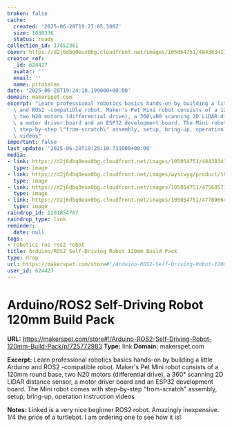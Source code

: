 ```yaml
---
broken: false
cache:
  created: '2025-06-28T19:27:05.500Z'
  size: 1030336
  status: ready
collection_id: 17452361
cover: https://d2j6dbq0eux0bg.cloudfront.net/images/105054751/4843834115.jpg
creator_ref:
  _id: 624427
  avatar: ''
  email: ''
  name: pitosalas
date: '2025-06-28T19:24:18.199000+00:00'
domain: makerspet.com
excerpt: "Learn professional robotics basics hands-on by building a little Arduino\
  \ and ROS2 -compatible robot. Maker's Pet Mini robot consists of a 120mm round base,\
  \ two N20 motors (differential drive), a 360\xB0 scanning 2D LiDAR distance sensor,\
  \ a motor driver board and an ESP32 development board. The Mini robot comes with\
  \ step-by-step \"from-scratch\" assembly, setup, bring-up, operation instruction\
  \ videos"
important: false
last_update: '2025-06-28T19:25:10.731000+00:00'
media:
- link: https://d2j6dbq0eux0bg.cloudfront.net/images/105054751/4843834115.jpg
  type: image
- link: https://d2j6dbq0eux0bg.cloudfront.net/images/wysiwyg/product/105054751/725772983/17434784714171057548719/video_instructions_cover_jpg.jpg
  type: image
- link: https://d2j6dbq0eux0bg.cloudfront.net/images/105054751/4756857190.jpg
  type: image
- link: https://d2j6dbq0eux0bg.cloudfront.net/images/105054751/4770966427.jpg
  type: image
raindrop_id: 1201854767
raindrop_type: link
reminder:
  date: null
tags:
- robotics ros ros2 robot
title: Arduino/ROS2 Self-Driving Robot 120mm Build Pack
type: drop
url: https://makerspet.com/store#!/Arduino-ROS2-Self-Driving-Robot-120mm-Build-Pack/p/725772983
user_id: 624427
---
```


# Arduino/ROS2 Self-Driving Robot 120mm Build Pack

**URL:** https://makerspet.com/store#!/Arduino-ROS2-Self-Driving-Robot-120mm-Build-Pack/p/725772983
**Type:** link
**Domain:** makerspet.com

**Excerpt:** Learn professional robotics basics hands-on by building a little Arduino and ROS2 -compatible robot. Maker's Pet Mini robot consists of a 120mm round base, two N20 motors (differential drive), a 360° scanning 2D LiDAR distance sensor, a motor driver board and an ESP32 development board. The Mini robot comes with step-by-step "from-scratch" assembly, setup, bring-up, operation instruction videos

**Notes:**
Linked is a very nice beginner ROS2 robot. Amazingly inexpensive. 1/4 the price of a turtlebot. I am ordering one to see how it is!
